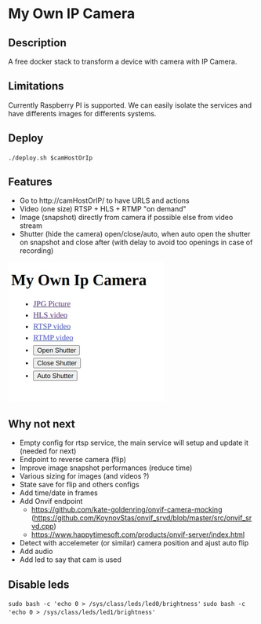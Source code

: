 # My Own IP Camera

## Description

A free docker stack to transform a device with camera with IP Camera.

## Limitations

Currently Raspberry PI is supported. We can easily isolate the services and have differents images for differents systems.

## Deploy

`./deploy.sh $camHostOrIp`

## Features

- Go to http://camHostOrIP/ to have URLS and actions
- Video (one size) RTSP + HLS + RTMP "on demand"
- Image (snapshot) directly from camera if possible else from video stream
- Shutter (hide the camera) open/close/auto, when auto open the shutter on snapshot and close after (with delay to avoid too openings in case of recording)

![](mobile-index.png)

## Why not next

- Empty config for rtsp service, the main service will setup and update it (needed for next)
- Endpoint to reverse camera (flip)
- Improve image snapshot performances (reduce time)
- Various sizing for images (and videos ?)
- State save for flip and others configs
- Add time/date in frames
- Add Onvif endpoint
  - https://github.com/kate-goldenring/onvif-camera-mocking (https://github.com/KoynovStas/onvif_srvd/blob/master/src/onvif_srvd.cpp)
  - https://www.happytimesoft.com/products/onvif-server/index.html
- Detect with accelemeter (or similar) camera position and ajust auto flip
- Add audio
- Add led to say that cam is used

## Disable leds

`sudo bash -c 'echo 0 > /sys/class/leds/led0/brightness'`
`sudo bash -c 'echo 0 > /sys/class/leds/led1/brightness'`